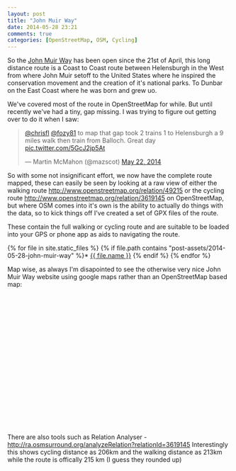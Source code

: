 ```yaml
---
layout: post
title: "John Muir Way"
date: 2014-05-28 23:21
comments: true
categories: [OpenStreetMap, OSM, Cycling]
---
```


So the [John Muir Way](http://johnmuirway.org/) has been open since the 21st of April, this long distance route is a Coast to Coast route
between Helensburgh in the West from where John Muir setoff to the United States where he inspired the 
conservation movement and the creation of it's national parks. To Dunbar on the East Coast where he was born
and grew uo.

We've covered most of the route in OpenStreetMap for while. But until recently we've had a tiny, gap missing. I was trying
to figure out getting over to do it when I saw:

<blockquote class="twitter-tweet" data-partner="tweetdeck"><p><a href="https://twitter.com/chrisfl">@chrisfl</a> <a href="https://twitter.com/fozy81">@fozy81</a>  to map that gap took 2 trains 1 to Helensburgh a 9 miles walk then train from Balloch. Great day <a href="http://t.co/5GcJ2jp5At">pic.twitter.com/5GcJ2jp5At</a></p>&mdash; Martin McMahon (@mazscot) <a href="https://twitter.com/mazscot/statuses/469358588750999552">May 22, 2014</a></blockquote>
<script async src="//platform.twitter.com/widgets.js" charset="utf-8"></script>

So with some not insignificant effort, we now have the complete route mapped, these can easily be seen by looking at a 
raw view of either the walking route http://www.openstreetmap.org/relation/49215
or the cycling route http://www.openstreetmap.org/relation/3619145 on OpenStreetMap, but where OSM comes into it's own 
is the ability to actually do things with the data, so to kick things off I've created a set of GPX files of the route. 

These contain the full walking or cycling route and are suitable to be loaded into your GPS or phone app as aids to navigating the 
route.

{% for file in site.static_files %}
  {% if file.path contains "post-assets/2014-05-28-john-muir-way" %}* <a href="{{ site.baseurl }}{{ file.path }}">{{ file.name }}</a> {% endif %}
{% endfor %}

Map wise, as always I'm disapointed to see the otherwise very nice John Muir Way website using google maps rather than an OpenStreetMap 
based map:

<div id="map" style="width:100%; height:300px; border:0px;">

</div>

There are also tools such as Relation Analyser - http://ra.osmsurround.org/analyzeRelation?relationId=3619145 
Interestingly this shows cycling distance as 206km and the walking distance as 213km while the route is offically 215 km (I guess they rounded up)

<script  type="text/javascript">
// initialize the map on the "map" div with a given center and zoom
    var map = new L.Map('map', {
      center: new L.LatLng(56.01319,-4.68119),
      zoom: 13
    });

    // create a new tile layer
    var tileUrl = 'http://{s}.tile.thunderforest.com/cycle/{z}/{x}/{y}.png',
    layer = new L.TileLayer(tileUrl, {maxZoom: 18});

    // add the layer to the map
    map.addLayer(layer);
</script>

